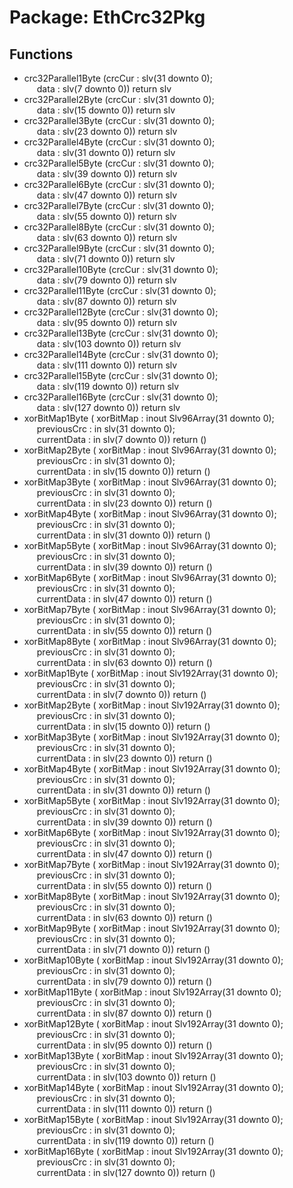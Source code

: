 # Package: EthCrc32Pkg

## Functions
- crc32Parallel1Byte <font id="function_arguments">(crcCur : slv(31 downto 0);<br><span style="padding-left:20px"> data : slv(7 downto 0)) </font> <font id="function_return">return slv </font>
- crc32Parallel2Byte <font id="function_arguments">(crcCur : slv(31 downto 0);<br><span style="padding-left:20px"> data : slv(15 downto 0)) </font> <font id="function_return">return slv </font>
- crc32Parallel3Byte <font id="function_arguments">(crcCur : slv(31 downto 0);<br><span style="padding-left:20px"> data : slv(23 downto 0)) </font> <font id="function_return">return slv </font>
- crc32Parallel4Byte <font id="function_arguments">(crcCur : slv(31 downto 0);<br><span style="padding-left:20px"> data : slv(31 downto 0)) </font> <font id="function_return">return slv </font>
- crc32Parallel5Byte <font id="function_arguments">(crcCur : slv(31 downto 0);<br><span style="padding-left:20px"> data : slv(39 downto 0)) </font> <font id="function_return">return slv </font>
- crc32Parallel6Byte <font id="function_arguments">(crcCur : slv(31 downto 0);<br><span style="padding-left:20px"> data : slv(47 downto 0)) </font> <font id="function_return">return slv </font>
- crc32Parallel7Byte <font id="function_arguments">(crcCur : slv(31 downto 0);<br><span style="padding-left:20px"> data : slv(55 downto 0)) </font> <font id="function_return">return slv </font>
- crc32Parallel8Byte <font id="function_arguments">(crcCur : slv(31 downto 0);<br><span style="padding-left:20px"> data : slv(63 downto 0)) </font> <font id="function_return">return slv </font>
- crc32Parallel9Byte <font id="function_arguments">(crcCur : slv(31 downto 0);<br><span style="padding-left:20px"> data : slv(71 downto 0)) </font> <font id="function_return">return slv </font>
- crc32Parallel10Byte <font id="function_arguments">(crcCur : slv(31 downto 0);<br><span style="padding-left:20px"> data : slv(79 downto 0)) </font> <font id="function_return">return slv </font>
- crc32Parallel11Byte <font id="function_arguments">(crcCur : slv(31 downto 0);<br><span style="padding-left:20px"> data : slv(87 downto 0)) </font> <font id="function_return">return slv </font>
- crc32Parallel12Byte <font id="function_arguments">(crcCur : slv(31 downto 0);<br><span style="padding-left:20px"> data : slv(95 downto 0)) </font> <font id="function_return">return slv </font>
- crc32Parallel13Byte <font id="function_arguments">(crcCur : slv(31 downto 0);<br><span style="padding-left:20px"> data : slv(103 downto 0)) </font> <font id="function_return">return slv </font>
- crc32Parallel14Byte <font id="function_arguments">(crcCur : slv(31 downto 0);<br><span style="padding-left:20px"> data : slv(111 downto 0)) </font> <font id="function_return">return slv </font>
- crc32Parallel15Byte <font id="function_arguments">(crcCur : slv(31 downto 0);<br><span style="padding-left:20px"> data : slv(119 downto 0)) </font> <font id="function_return">return slv </font>
- crc32Parallel16Byte <font id="function_arguments">(crcCur : slv(31 downto 0);<br><span style="padding-left:20px"> data : slv(127 downto 0)) </font> <font id="function_return">return slv </font>
- xorBitMap1Byte <font id="function_arguments">( xorBitMap   : inout Slv96Array(31 downto 0);<br><span style="padding-left:20px"> previousCrc : in    slv(31 downto 0);<br><span style="padding-left:20px"> currentData : in    slv(7 downto 0)) </font> <font id="function_return">return ()</font>
- xorBitMap2Byte <font id="function_arguments">( xorBitMap   : inout Slv96Array(31 downto 0);<br><span style="padding-left:20px"> previousCrc : in    slv(31 downto 0);<br><span style="padding-left:20px"> currentData : in    slv(15 downto 0)) </font> <font id="function_return">return ()</font>
- xorBitMap3Byte <font id="function_arguments">( xorBitMap   : inout Slv96Array(31 downto 0);<br><span style="padding-left:20px"> previousCrc : in    slv(31 downto 0);<br><span style="padding-left:20px"> currentData : in    slv(23 downto 0)) </font> <font id="function_return">return ()</font>
- xorBitMap4Byte <font id="function_arguments">( xorBitMap   : inout Slv96Array(31 downto 0);<br><span style="padding-left:20px"> previousCrc : in    slv(31 downto 0);<br><span style="padding-left:20px"> currentData : in    slv(31 downto 0)) </font> <font id="function_return">return ()</font>
- xorBitMap5Byte <font id="function_arguments">( xorBitMap   : inout Slv96Array(31 downto 0);<br><span style="padding-left:20px"> previousCrc : in    slv(31 downto 0);<br><span style="padding-left:20px"> currentData : in    slv(39 downto 0)) </font> <font id="function_return">return ()</font>
- xorBitMap6Byte <font id="function_arguments">( xorBitMap   : inout Slv96Array(31 downto 0);<br><span style="padding-left:20px"> previousCrc : in    slv(31 downto 0);<br><span style="padding-left:20px"> currentData : in    slv(47 downto 0)) </font> <font id="function_return">return ()</font>
- xorBitMap7Byte <font id="function_arguments">( xorBitMap   : inout Slv96Array(31 downto 0);<br><span style="padding-left:20px"> previousCrc : in    slv(31 downto 0);<br><span style="padding-left:20px"> currentData : in    slv(55 downto 0)) </font> <font id="function_return">return ()</font>
- xorBitMap8Byte <font id="function_arguments">( xorBitMap   : inout Slv96Array(31 downto 0);<br><span style="padding-left:20px"> previousCrc : in    slv(31 downto 0);<br><span style="padding-left:20px"> currentData : in    slv(63 downto 0)) </font> <font id="function_return">return ()</font>
- xorBitMap1Byte <font id="function_arguments">( xorBitMap   : inout Slv192Array(31 downto 0);<br><span style="padding-left:20px"> previousCrc : in    slv(31 downto 0);<br><span style="padding-left:20px"> currentData : in    slv(7 downto 0)) </font> <font id="function_return">return ()</font>
- xorBitMap2Byte <font id="function_arguments">( xorBitMap   : inout Slv192Array(31 downto 0);<br><span style="padding-left:20px"> previousCrc : in    slv(31 downto 0);<br><span style="padding-left:20px"> currentData : in    slv(15 downto 0)) </font> <font id="function_return">return ()</font>
- xorBitMap3Byte <font id="function_arguments">( xorBitMap   : inout Slv192Array(31 downto 0);<br><span style="padding-left:20px"> previousCrc : in    slv(31 downto 0);<br><span style="padding-left:20px"> currentData : in    slv(23 downto 0)) </font> <font id="function_return">return ()</font>
- xorBitMap4Byte <font id="function_arguments">( xorBitMap   : inout Slv192Array(31 downto 0);<br><span style="padding-left:20px"> previousCrc : in    slv(31 downto 0);<br><span style="padding-left:20px"> currentData : in    slv(31 downto 0)) </font> <font id="function_return">return ()</font>
- xorBitMap5Byte <font id="function_arguments">( xorBitMap   : inout Slv192Array(31 downto 0);<br><span style="padding-left:20px"> previousCrc : in    slv(31 downto 0);<br><span style="padding-left:20px"> currentData : in    slv(39 downto 0)) </font> <font id="function_return">return ()</font>
- xorBitMap6Byte <font id="function_arguments">( xorBitMap   : inout Slv192Array(31 downto 0);<br><span style="padding-left:20px"> previousCrc : in    slv(31 downto 0);<br><span style="padding-left:20px"> currentData : in    slv(47 downto 0)) </font> <font id="function_return">return ()</font>
- xorBitMap7Byte <font id="function_arguments">( xorBitMap   : inout Slv192Array(31 downto 0);<br><span style="padding-left:20px"> previousCrc : in    slv(31 downto 0);<br><span style="padding-left:20px"> currentData : in    slv(55 downto 0)) </font> <font id="function_return">return ()</font>
- xorBitMap8Byte <font id="function_arguments">( xorBitMap   : inout Slv192Array(31 downto 0);<br><span style="padding-left:20px"> previousCrc : in    slv(31 downto 0);<br><span style="padding-left:20px"> currentData : in    slv(63 downto 0)) </font> <font id="function_return">return ()</font>
- xorBitMap9Byte <font id="function_arguments">( xorBitMap   : inout Slv192Array(31 downto 0);<br><span style="padding-left:20px"> previousCrc : in    slv(31 downto 0);<br><span style="padding-left:20px"> currentData : in    slv(71 downto 0)) </font> <font id="function_return">return ()</font>
- xorBitMap10Byte <font id="function_arguments">( xorBitMap   : inout Slv192Array(31 downto 0);<br><span style="padding-left:20px"> previousCrc : in    slv(31 downto 0);<br><span style="padding-left:20px"> currentData : in    slv(79 downto 0)) </font> <font id="function_return">return ()</font>
- xorBitMap11Byte <font id="function_arguments">( xorBitMap   : inout Slv192Array(31 downto 0);<br><span style="padding-left:20px"> previousCrc : in    slv(31 downto 0);<br><span style="padding-left:20px"> currentData : in    slv(87 downto 0)) </font> <font id="function_return">return ()</font>
- xorBitMap12Byte <font id="function_arguments">( xorBitMap   : inout Slv192Array(31 downto 0);<br><span style="padding-left:20px"> previousCrc : in    slv(31 downto 0);<br><span style="padding-left:20px"> currentData : in    slv(95 downto 0)) </font> <font id="function_return">return ()</font>
- xorBitMap13Byte <font id="function_arguments">( xorBitMap   : inout Slv192Array(31 downto 0);<br><span style="padding-left:20px"> previousCrc : in    slv(31 downto 0);<br><span style="padding-left:20px"> currentData : in    slv(103 downto 0)) </font> <font id="function_return">return ()</font>
- xorBitMap14Byte <font id="function_arguments">( xorBitMap   : inout Slv192Array(31 downto 0);<br><span style="padding-left:20px"> previousCrc : in    slv(31 downto 0);<br><span style="padding-left:20px"> currentData : in    slv(111 downto 0)) </font> <font id="function_return">return ()</font>
- xorBitMap15Byte <font id="function_arguments">( xorBitMap   : inout Slv192Array(31 downto 0);<br><span style="padding-left:20px"> previousCrc : in    slv(31 downto 0);<br><span style="padding-left:20px"> currentData : in    slv(119 downto 0)) </font> <font id="function_return">return ()</font>
- xorBitMap16Byte <font id="function_arguments">( xorBitMap   : inout Slv192Array(31 downto 0);<br><span style="padding-left:20px"> previousCrc : in    slv(31 downto 0);<br><span style="padding-left:20px"> currentData : in    slv(127 downto 0)) </font> <font id="function_return">return ()</font>
